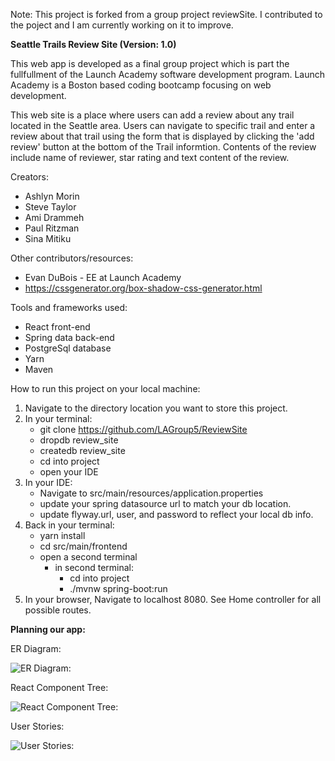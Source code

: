 
Note: This project is forked from a group project reviewSite. I contributed to the poject and I am currently working on it to improve.

**Seattle Trails Review Site (Version: 1.0)**

This web app is developed as a final group project which is part the fullfullment of the Launch Academy software development program. Launch Academy is a Boston based coding bootcamp focusing on web development.

This web site is a place where users can add a review about any trail located in the Seattle area. Users can navigate to specific trail and enter a review about that trail using the form that is displayed by clicking the 'add review' button at the bottom of the Trail informtion. Contents of the review include name of reviewer, star rating and text content of the review.

Creators:
- Ashlyn Morin
- Steve Taylor
- Ami Drammeh
- Paul Ritzman
- Sina Mitiku

Other contributors/resources:
- Evan DuBois - EE at Launch Academy
- https://cssgenerator.org/box-shadow-css-generator.html

Tools and frameworks used:
- React front-end
- Spring data back-end
- PostgreSql database
- Yarn
- Maven


How to run this project on your local machine:
1. Navigate to the directory location you want to store this project.
2. In your terminal:
    - git clone https://github.com/LAGroup5/ReviewSite
    - dropdb review_site
    - createdb review_site
    - cd into project
    - open your IDE
3. In your IDE:
    - Navigate to src/main/resources/application.properties
    - update your spring datasource url to match your db location.
    - update flyway.url, user, and password to reflect your local db info.
4. Back in your terminal:
    - yarn install
    - cd src/main/frontend
    - open a second terminal
        - in second terminal:
            - cd into project
            - ./mvnw spring-boot:run
5. In your browser, Navigate to localhost 8080. See Home controller for all possible routes.

**Planning our app:**

ER Diagram:

![ER Diagram:](/gitHubResources/ER_diagram.PNG)

React Component Tree:

![React Component Tree:](/gitHubResources/react_component_tree.PNG)

User Stories:

![User Stories:](/gitHubResources/User_stories.PNG)




